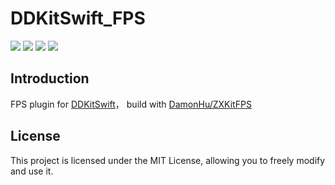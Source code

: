 # DDKitSwift_FPS

![](https://img.shields.io/badge/CocoaPods-supported-brightgreen) ![](https://img.shields.io/badge/Swift-5.0-brightgreen) ![](https://img.shields.io/badge/License-MIT-brightgreen) ![](https://img.shields.io/badge/version-iOS11.0-brightgreen)

## Introduction

FPS plugin for [DDKitSwift](https://github.com/DamonHu/DDKitSwift)， build with [DamonHu/ZXKitFPS](https://github.com/DamonHu/ZXKitFPS)

## License

This project is licensed under the MIT License, allowing you to freely modify and use it.
